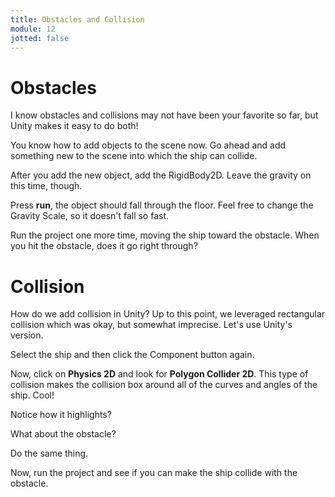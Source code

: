 ```yaml
---
title: Obstacles and Collision
module: 12
jotted: false
---
```


# Obstacles

I know obstacles and collisions may not have been your favorite so far, but Unity makes it easy to do both!

You know how to add objects to the scene now.  Go ahead and add something new to the scene into which the ship can collide.

After you add the new object, add the RigidBody2D.  Leave the gravity on this time, though.

Press **run**, the object should fall through the floor.  Feel free to change the Gravity Scale, so it doesn't fall so fast.

Run the project one more time, moving the ship toward the obstacle.  When you hit the obstacle, does it go right through?

# Collision

How do we add collision in Unity?  Up to this point, we leveraged rectangular collision which was okay, but somewhat imprecise.  Let's use Unity's version.  

Select the ship and then click the Component button again.

Now, click on **Physics 2D** and look for **Polygon Collider 2D**.  This type of collision makes the collision box around all of the curves and angles of the ship.  Cool!

Notice how it highlights?

What about the obstacle?

Do the same thing.  

Now, run the project and see if you can make the ship collide with the obstacle.

